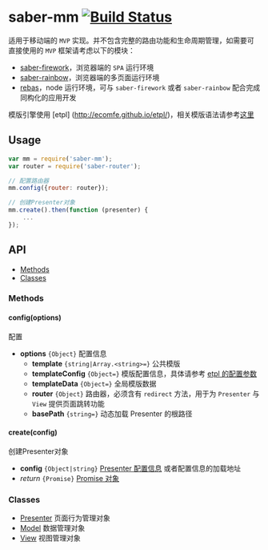 saber-mm [![Build Status](https://travis-ci.org/ecomfe/saber-mm.svg)](https://travis-ci.org/ecomfe/saber-mm)
===

适用于移动端的 `MVP` 实现。并不包含完整的路由功能和生命周期管理，如需要可直接使用的 `MVP` 框架请考虑以下的模块：

* [saber-firework](https://github.com/ecomfe/saber-firework)，浏览器端的 `SPA` 运行环境
* [saber-rainbow](https://github.com/ecomfe/saber-rainbow)，浏览器端的多页面运行环境
* [rebas](https://github.com/ecomfe/rebas)，node 运行环境，可与 `saber-firework` 或者 `saber-rainbow` 配合完成同构化的应用开发

模版引擎使用 [etpl] (http://ecomfe.github.io/etpl/)，相关模版语法请参考[这里](https://github.com/ecomfe/etpl/blob/master/doc/syntax.md)

## Usage

```js
var mm = require('saber-mm');
var router = require('saber-router');

// 配置路由器
mm.config({router: router});

// 创建Presenter对象
mm.create().then(function (presenter) {
    ...
});
```

## API

* [Methods](#methods)
* [Classes](#classes)

### Methods

#### config(options)

配置

* **options** `{Object}` 配置信息
    * **template** `{string|Array.<string>=}` 公共模版
    * **templateConfig** `{Object=}` 模版配置信息，具体请参考 [etpl 的配置参数](https://github.com/ecomfe/etpl/blob/master/doc/config.md)
    * **templateData** `{Object=}` 全局模版数据
    * **router** `{Object}` 路由器，必须含有 `redirect` 方法，用于为 `Presenter` 与 `View` 提供页面跳转功能
    * **basePath** `{string=}` 动态加载 Presenter 的根路径

#### create(config)

创建Presenter对象

* **config** `{Object|string}` [Presenter 配置信息](doc/presenter.md#configure) 或者配置信息的加载地址
* _return_ `{Promise}` [Promise 对象](https://github.com/ecomfe/saber-promise/blob/master/doc/promise.md)

### Classes

* [Presenter](doc/presenter.md) 页面行为管理对象
* [Model](doc/model.md) 数据管理对象
* [View](doc/view.md) 视图管理对象
